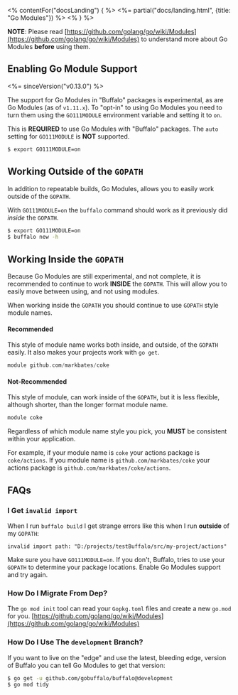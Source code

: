 <% contentFor("docsLanding") { %>
  <%= partial("docs/landing.html", {title: "Go Modules"}) %>
<% } %>

**NOTE**: Please read [https://github.com/golang/go/wiki/Modules](https://github.com/golang/go/wiki/Modules) to understand more about Go Modules **before** using them.

## Enabling Go Module Support

<%= sinceVersion("v0.13.0") %>

The support for Go Modules in "Buffalo" packages is experimental, as are Go Modules (as of `v1.11.x`). To "opt-in" to using Go Modules you need to turn them using the `GO111MODULE` environment variable and setting it to `on`.

This is **REQUIRED** to use Go Modules with "Buffalo" packages. The `auto` setting for `GO111MODULE` is **NOT** supported.

```bash
$ export GO111MODULE=on
```

## Working Outside of the `GOPATH`

In addition to repeatable builds, Go Modules, allows you to easily work outside of the `GOPATH`.

With `GO111MODULE=on` the `buffalo` command should work as it previously did _inside_ the `GOPATH`.

```bash
$ export GO111MODULE=on
$ buffalo new -h
```

## Working Inside the `GOPATH`

Because Go Modules are still experimental, and not complete, it is recommended to continue to work **INSIDE** the `GOPATH`. This will allow you to easily move between using, and not using modules.

When working inside the `GOPATH` you should continue to use `GOPATH` style module names.

#### Recommended

This style of module name works both inside, and outside, of the `GOPATH` easily. It also makes your projects work with `go get`.

```go
module github.com/markbates/coke
```

#### Not-Recommended

This style of module, can work inside of the `GOPATH`, but it is less flexible, although shorter, than the longer format module name.

```go
module coke
```

Regardless of which module name style you pick, you **MUST** be consistent within your application.

For example, if your module name is `coke` your actions package is `coke/actions`. If you module name is `github.com/markbates/coke` your actions package is `github.com/markbates/coke/actions`.

## FAQs

### I Get `invalid import`

When I run `buffalo build` I get strange errors like this when I run **outside** of my `GOPATH`:

```text
invalid import path: "D:/projects/testBuffalo/src/my-project/actions"
```

Make sure you have `GO111MODULE=on`. If you don't, Buffalo, tries to use your `GOPATH` to determine your package locations. Enable Go Modules support and try again.

### How Do I Migrate From Dep?

The `go mod init` tool can read your `Gopkg.toml` files and create a new `go.mod` for you. [https://github.com/golang/go/wiki/Modules](https://github.com/golang/go/wiki/Modules)

### How Do I Use The `development` Branch?

If you want to live on the "edge" and use the latest, bleeding edge, version of Buffalo you can tell Go Modules to get that version:

```bash
$ go get -u github.com/gobuffalo/buffalo@development
$ go mod tidy
```
